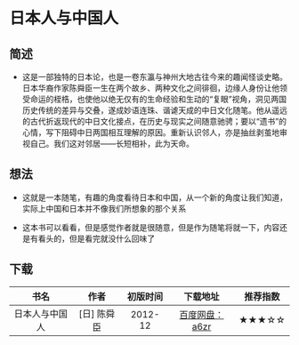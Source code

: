 <!--
 * @Description: 日本人与中国人
 * @Date: 2020-01-21 16:39:33
 * @LastEditors  : 关耳听风
 * @LastEditTime : 2020-01-21 16:48:43
 -->

# 日本人与中国人

## 简述

* 这是一部独特的日本论，也是一卷东瀛与神州大地古往今来的趣闻怪谈史略。日本华裔作家陈舜臣一生在两个故乡、两种文化之间徘徊，边缘人身份让他领受命运的桎梏，也使他以绝无仅有的生命经验和生动的“复眼”视角，洞见两国历史传统的差异与交叠，遂成妙语连珠、谐谑天成的中日文化随笔。他从遥远的古代折返现代的中日文化接点，在历史与现实之间随意驰骋；要以“遗书”的心情，写下阻碍中日两国相互理解的原因。重新认识邻人，亦是抽丝剥茧地审视自己。我们这对邻居——长短相补，此为天命。

## 想法

* 这就是一本随笔，有趣的角度看待日本和中国，从一个新的角度让我们知道，实际上中国和日本并不像我们所想象的那个关系

* 这本书可以看看，但是感觉作者就是很随意，但是作为随笔将就一下，内容还是有看头的，但是看完就没什么回味了

## 下载

|书名|作者|初版时间|下载地址|推荐指数|
|:--:|:--:|:--:|:--:|:--:|
|日本人与中国人|[日] 陈舜臣|2012-12|[百度网盘：a6zr](https://pan.baidu.com/s/13aicfjVk-5xEi2PDL7ULbw)|★★★☆☆|

